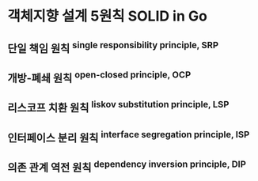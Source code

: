 # 객체지향 설계 5원칙 SOLID in Go

## 단일 책임 원칙 <sup>single responsibility principle, SRP</sup>

## 개방-폐쇄 원칙 <sup>open-closed principle, OCP</sup>

## 리스코프 치환 원칙 <sup>liskov substitution principle, LSP</sup>

## 인터페이스 분리 원칙 <sup>interface segregation principle, ISP</sup>

## 의존 관계 역전 원칙 <sup>dependency inversion principle, DIP</sup>
